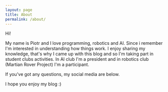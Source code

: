 ```yaml
---
layout: page
title: About
permalink: /about/
---
```


Hi! 

My name is Piotr and I love programming, robotics and AI. 
Since i remember I'm interested in understanding how things work. 
I enjoy sharing my knowledge, that's why I came up with this blog and so I'm taking part in student clubs activities. In AI club I'm a president and in robotics club (Martian Rover Project) I'm a participant. 

If you've got any questions, my social media are below. 

I hope you enjoy my blog :)
